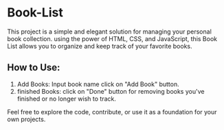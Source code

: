 # Book-List
This project is a simple and elegant solution for managing your personal book collection. using the power of HTML, CSS, and JavaScript, this Book List allows you to organize and keep track of your favorite books.

## How to Use:

1. Add Books: Input book name click on "Add Book" button.
2. finished Books: click on "Done" button for removing books you've finished or no longer wish to track.

 Feel free to explore the code, contribute, or use it as a foundation for your own projects.
